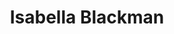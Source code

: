 ---
type: "member"
type: "team"
title: "Isabella Blackman"
publish_name: "Isabella Blackman"
bg_image: ""
photo: ""
lab_position: "Undergrad Student"
lab_group: "Alumni"
status: "alumni"

---